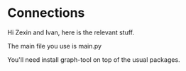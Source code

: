 # Connections

Hi Zexin and Ivan, here is the relevant stuff. 

The main file you use is main.py

You'll need install graph-tool on top of the usual packages.
